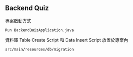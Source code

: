 <h2>Backend Quiz</h2>
專案啟動方式

``
Run BackendQuizApplication.java
``

資料庫 Table Create Script 和 Data Insert Script 放置於專案內

``
src/main/resources/db/migration
``
